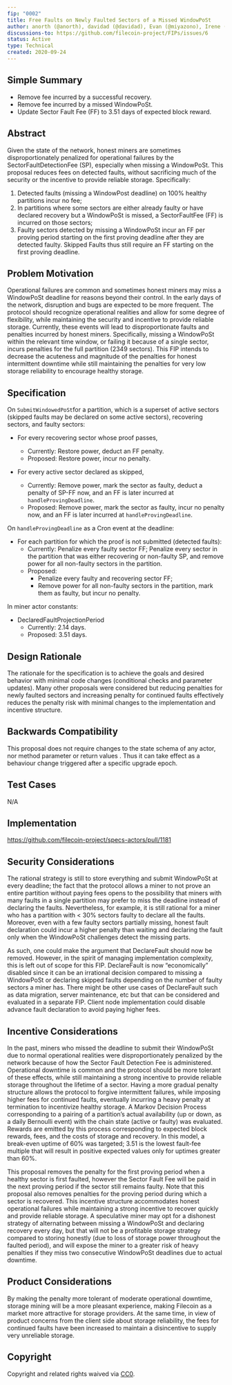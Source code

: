 ```yaml
---
fip: "0002"
title: Free Faults on Newly Faulted Sectors of a Missed WindowPoSt
author: anorth (@anorth), davidad (@davidad), Evan (@miyazono), Irene (@irenegia), Luca (@lucaniz), Nicola (@nicola), ZX (@zixuanzh)
discussions-to: https://github.com/filecoin-project/FIPs/issues/6
status: Active
type: Technical
created: 2020-09-24
---
```


## Simple Summary

* Remove fee incurred by a successful recovery.
* Remove fee incurred by a missed WindowPoSt.
* Update Sector Fault Fee (FF) to 3.51 days of expected block reward.

## Abstract
Given the state of the network, honest miners are sometimes disproportionately penalized for operational failures by the SectorFaultDetectionFee (SP), especially when missing a WindowPoSt. This proposal reduces fees on detected faults, without sacrificing much of the security or the incentive to provide reliable storage. 
Specifically:
1. Detected faults (missing a WindowPost deadline) on 100% healthy partitions incur no fee; 
2. In partitions where some sectors are either already faulty or have declared recovery but a WindowPoSt is missed, a SectorFaultFee (FF) is incurred on those sectors;
3. Faulty sectors detected by missing a WindowPoSt incur an FF per proving period starting on the first proving deadline after they are detected faulty. Skipped Faults thus still require an FF starting on the first proving deadline.

## Problem Motivation
Operational failures are common and sometimes honest miners may miss a WindowPoSt deadline for reasons beyond their control. In the early days of the network, disruption and bugs are expected to be more frequent. The protocol should recognize operational realities and allow for some degree of flexibility, while maintaining the security and incentive to provide reliable storage. Currently, these events will lead to disproportionate faults and penalties incurred by honest miners. Specifically, missing a WindowPoSt within the relevant time window, or failing it because of a single sector, incurs penalties for the full partition (2349 sectors). This FIP intends to decrease the acuteness and magnitude of the penalties for honest intermittent downtime while still maintaining the penalties for very low storage reliability to encourage healthy storage.

## Specification
On `SubmitWindowedPoSt`for a partition, which is a superset of active sectors (skipped faults may be declared on some active sectors), recovering sectors, and faulty sectors:
* For every recovering sector whose proof passes,
  * Currently: Restore power, deduct an FF penalty.
  * Proposed: Restore power, incur no penalty.

* For every active sector declared as skipped,
  * Currently: Remove power, mark the sector as faulty, deduct a penalty of SP-FF now, and an FF is later incurred at `handleProvingDeadline`. 
  * Proposed: Remove power, mark the sector as faulty, incur no penalty now, and an FF is later incurred at `handleProvingDeadline`.

On `handleProvingDeadline` as a Cron event at the deadline:

* For each partition for which the proof is not submitted (detected faults):
  * Currently: Penalize every faulty sector FF; Penalize every sector in the partition that was either recovering or non-faulty SP, and remove power for all non-faulty sectors in the partition. 
  * Proposed:
    * Penalize every faulty and recovering sector FF;
    * Remove power for all non-faulty sectors in the partition, mark them as faulty, but incur no penalty. 

In miner actor constants:
* DeclaredFaultProjectionPeriod
  * Currently: 2.14 days.
  * Proposed: 3.51 days.

## Design Rationale
The rationale for the specification is to achieve the goals and desired behavior with minimal code changes (conditional checks and parameter updates). Many other proposals were considered but reducing penalties for newly faulted sectors and increasing penalty for continued faults effectively reduces the penalty risk with minimal changes to the implementation and incentive structure.  

## Backwards Compatibility
This proposal does not require changes to the state schema of any actor, nor method parameter or return values . Thus it can take effect as a behaviour change triggered after a specific upgrade epoch.

## Test Cases
N/A

## Implementation
https://github.com/filecoin-project/specs-actors/pull/1181

## Security Considerations
The rational strategy is still to store everything and submit WindowPoSt at every deadline; the fact that the protocol allows a miner to not prove an entire partition without paying fees opens to the possibility that miners with many faults in a single partition may prefer to miss the deadline instead of declaring the faults. Nevertheless, for example, it is still rational for a miner who has a partition with < 30% sectors faulty to declare all the faults. Moreover, even with a few faulty sectors partially missing, honest fault declaration could incur a higher penalty than waiting and declaring the fault only when the WindowPoSt challenges detect the missing parts. 

As such, one could make the argument that DeclareFault should now be removed. However, in the spirit of managing implementation complexity, this is left out of scope for this FIP. DeclareFault is now “economically” disabled since it can be an irrational decision compared to missing a WindowPoSt or declaring skipped faults depending on the number of faulty sectors a miner has. There might be other use cases of DeclareFault such as data migration, server maintenance, etc but that can be considered and evaluated in a separate FIP. Client node implementation could disable advance fault declaration to avoid paying higher fees.

## Incentive Considerations
In the past, miners who missed the deadline to submit their WindowPoSt due to normal operational realities were disproportionately penalized by the network because of how the Sector Fault Detection Fee is administered. Operational downtime is common and the protocol should be more tolerant of these effects, while still maintaining a strong incentive to provide reliable storage throughout the lifetime of a sector. Having a more gradual penalty structure allows the protocol to forgive intermittent failures, while imposing higher fees for continued faults, eventually incurring a heavy penalty at termination to incentivize healthy storage. A Markov Decision Process corresponding to a pairing of a partition’s actual availability (up or down, as a daily Bernoulli event) with the chain state (active or faulty) was evaluated. Rewards are emitted by this process corresponding to expected block rewards, fees, and the costs of storage and recovery. In this model, a break-even uptime of 60% was targeted; 3.51 is the lowest fault-fee multiple that will result in positive expected values only for uptimes greater than 60%.

This proposal removes the penalty for the first proving period when a healthy sector is first faulted, however the Sector Fault Fee will be paid in the next proving period if the sector still remains faulty. Note that this proposal also removes penalties for the proving period during which a sector is recovered. This incentive structure accommodates honest operational failures while maintaining a strong incentive to recover quickly and provide reliable storage. A speculative miner may opt for a dishonest strategy of alternating between missing a WindowPoSt and declaring recovery every day, but that will not be a profitable storage strategy compared to storing honestly (due to loss of storage power throughout the faulted period), and will expose the miner to a greater risk of heavy penalties if they miss two consecutive WindowPoSt deadlines due to actual downtime.

## Product Considerations
By making the penalty more tolerant of moderate operational downtime, storage mining will be a more pleasant experience, making Filecoin as a market more attractive for storage providers. At the same time, in view of product concerns from the client side about storage reliability, the fees for continued faults have been increased to maintain a disincentive to supply very unreliable storage.

## Copyright
Copyright and related rights waived via [CC0](https://creativecommons.org/publicdomain/zero/1.0/).
